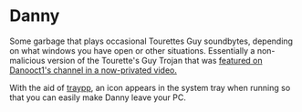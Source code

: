 # Danny

Some garbage that plays occasional Tourettes Guy soundbytes, depending on what windows you have open or other situations. Essentially a non-malicious version of the Tourette's Guy Trojan that was [featured on Danooct1's channel in a now-privated video.](https://www.youtube.com/watch?v=oT-PpqTGoak)

With the aid of [traypp](https://github.com/Soundux/traypp), an icon appears in the system tray when running so that you can easily make Danny leave your PC.
